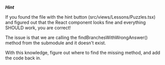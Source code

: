***Hint***

If you found the file with the hint button (src/views/Lessons/Puzzles.tsx) and figured out that the React component looks fine and everything SHOULD work, you are correct! 

The issue is that we are calling the findBranchesWithWrongAnswer() method from the submodule and it doesn't exist. 

With this knowledge, figure out where to find the missing method, and add the code back in. 

